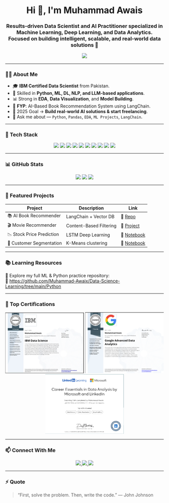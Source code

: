 <h1 align="center">Hi 👋, I'm Muhammad Awais</h1>
<h3 align="center">
Results-driven Data Scientist and AI Practitioner specialized in Machine Learning, Deep Learning, and Data Analytics.  
Focused on building intelligent, scalable, and real-world data solutions 🚀
</h3>

<p align="center">
  <img src="https://readme-typing-svg.herokuapp.com?color=32CD32&width=500&lines=Turning+Raw+Data+into+Smart+Decisions+📊;Machine+Learning+%7C+Deep+Learning+%7C+LLMs;Always+Learning+%7C+Always+Building🚀" />
</p>

---

### 🧑‍💻 About Me
- 🎓 **IBM Certified Data Scientist** from Pakistan.
- 🤖 Skilled in **Python, ML, DL, NLP, and LLM-based applications**.
- 📊 Strong in **EDA**, **Data Visualization**, and **Model Building**.
- 📌 **FYP**: AI-Based Book Recommendation System using LangChain.
- 🎯 2025 Goal → **Build real-world AI solutions & start freelancing**.
- 💬 Ask me about — `Python`, `Pandas`, `EDA`, `ML Projects`, `LangChain`.

---

### 🧰 Tech Stack

<div align="center">
  <img src="https://cdn.jsdelivr.net/gh/devicons/devicon/icons/python/python-original.svg" width="40"/>
  <img src="https://cdn.jsdelivr.net/gh/devicons/devicon/icons/pandas/pandas-original.svg" width="40"/>
  <img src="https://cdn.jsdelivr.net/gh/devicons/devicon/icons/numpy/numpy-original.svg" width="40"/>
  <img src="https://seaborn.pydata.org/_static/logo-wide-lightbg.svg" width="70"/>
  <img src="https://upload.wikimedia.org/wikipedia/commons/0/05/Scikit_learn_logo_small.svg" width="70"/>
  <img src="https://cdn.jsdelivr.net/gh/devicons/devicon/icons/jupyter/jupyter-original.svg" width="40"/>
  <img src="https://cdn.jsdelivr.net/gh/devicons/devicon/icons/tensorflow/tensorflow-original.svg" width="40"/>
  <img src="https://cdn.jsdelivr.net/gh/devicons/devicon/icons/html5/html5-original.svg" width="40"/>
  <img src="https://cdn.jsdelivr.net/gh/devicons/devicon/icons/css3/css3-original.svg" width="40"/>
  <img src="https://cdn.jsdelivr.net/gh/devicons/devicon/icons/javascript/javascript-original.svg" width="40"/>
</div>

---

### 📊 GitHub Stats

<p align="center">
  <img height="150" src="https://github-readme-stats.vercel.app/api?username=Muhammad-Awaix&show_icons=true&theme=tokyonight"/>
  <img height="150" src="https://github-readme-stats.vercel.app/api/top-langs?username=Muhammad-Awaix&layout=compact&theme=tokyonight"/>
  <img height="150" src="https://github-readme-streak-stats.herokuapp.com/?user=Muhammad-Awaix&theme=tokyonight"/>
</p>

---

### 🚀 Featured Projects

| Project | Description | Link |
|--------|-------------|------|
| 📚 AI Book Recommender | LangChain + Vector DB | 🔗 [Repo](https://github.com/Muhammad-Awaix/FYP) |
| 🎬 Movie Recommender | Content-Based Filtering | 🔗 [Project](https://github.com/Muhammad-Awaix/-ML-Pyhton-Projects/blob/main/Movies_Rec_Sys.ipynb) |
| 📉 Stock Price Prediction | LSTM Deep Learning | 🔗 [Notebook](https://github.com/Muhammad-Awaix/-ML-Pyhton-Projects/blob/main/Stock_price.ipynb) |
| 🧩 Customer Segmentation | K-Means clustering | 🔗 [Notebook](https://github.com/Muhammad-Awaix/Data-Science-Learning/blob/main/Python/Unsupervised_Learning/k_means_project.ipynb) |

---

### 📚 Learning Resources
📌 Explore my full ML & Python practice repository:  
🔗 https://github.com/Muhammad-Awaix/Data-Science-Learning/tree/main/Python

---

### 📃 Top Certifications

<p align="center">
  <img src="Certificates/1755424501687.jpg" width="250"/>
  <img src="Certificates/Certificate.png" width="250"/>
  <img src="Certificates/Screenshot 2025-10-02 235140.png" width="250"/>
</p>

---

### 📫 Connect With Me

<p align="center">
  <a href="https://www.linkedin.com/in/muhamad-awais/">
    <img src="https://img.shields.io/badge/LinkedIn-0077B5?style=for-the-badge&logo=linkedin&logoColor=white"/>
  </a>
  <a href="mailto:mawais.ai021@gmail.com">
    <img src="https://img.shields.io/badge/Gmail-D14836?style=for-the-badge&logo=gmail&logoColor=white"/>
  </a>
  <a href="https://huggingface.co/mawais021">
    <img src="https://img.shields.io/badge/HuggingFace-FFCC4D?style=for-the-badge&logo=huggingface&logoColor=black"/>
  </a>
</p>

---

### ⚡ Quote
> “First, solve the problem. Then, write the code.” — John Johnson
